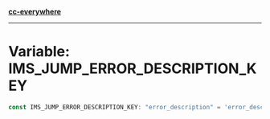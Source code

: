 [**cc-everywhere**](../../../../../index.md)

***

# Variable: IMS\_JUMP\_ERROR\_DESCRIPTION\_KEY

```ts
const IMS_JUMP_ERROR_DESCRIPTION_KEY: "error_description" = 'error_description';
```
